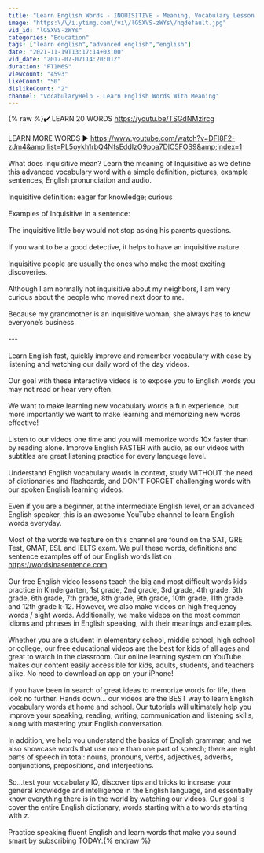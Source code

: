 ```yaml
---
title: "Learn English Words - INQUISITIVE - Meaning, Vocabulary Lesson with Pictures and Examples"
image: "https:\/\/i.ytimg.com\/vi\/lGSXVS-zWYs\/hqdefault.jpg"
vid_id: "lGSXVS-zWYs"
categories: "Education"
tags: ["learn english","advanced english","english"]
date: "2021-11-19T13:17:14+03:00"
vid_date: "2017-07-07T14:20:01Z"
duration: "PT1M6S"
viewcount: "4593"
likeCount: "50"
dislikeCount: "2"
channel: "VocabularyHelp - Learn English Words With Meaning"
---
```

{% raw %}✔️ LEARN 20 WORDS <a rel="nofollow" target="blank" href="https://youtu.be/TSGdNMzlrcg">https://youtu.be/TSGdNMzlrcg</a><br /><br />LEARN MORE WORDS ► <a rel="nofollow" target="blank" href="https://www.youtube.com/watch?v=DFI8F2-zJm4&amp;list=PL5oykh1rbQ4NfsEddIzO9poa7DlC5FOS9&amp;index=1">https://www.youtube.com/watch?v=DFI8F2-zJm4&amp;list=PL5oykh1rbQ4NfsEddIzO9poa7DlC5FOS9&amp;index=1</a><br /><br />What does Inquisitive mean? Learn the meaning of Inquisitive as we define this advanced vocabulary word with a simple definition, pictures, example sentences, English pronunciation and audio.<br /><br />Inquisitive definition: eager for knowledge; curious<br /><br />Examples of Inquisitive in a sentence:<br /><br />The inquisitive little boy would not stop asking his parents questions.<br /><br />If you want to be a good detective, it helps to have an inquisitive nature.<br /><br />Inquisitive people are usually the ones who make the most exciting discoveries.<br /><br />Although I am normally not inquisitive about my neighbors, I am very curious about the people who moved next door to me.<br /><br />Because my grandmother is an inquisitive woman, she always has to know everyone’s business.<br /><br />---<br /><br />Learn English fast, quickly improve and remember vocabulary with ease by listening and watching our daily word of the day videos. <br /><br />Our goal with these interactive videos is to expose you to English words you may not read or hear very often.<br /><br />We want to make learning new vocabulary words a fun experience, but more importantly we want to make learning and memorizing new words effective!<br /><br />Listen to our videos one time and you will memorize words 10x faster than by reading alone. Improve English FASTER with audio, as our videos with subtitles are great listening practice for every language level.<br /><br />Understand English vocabulary words in context, study WITHOUT the need of dictionaries and flashcards, and DON'T FORGET challenging words with our spoken English learning videos.<br /><br />Even if you are a beginner, at the intermediate English level, or an advanced English speaker, this is an awesome YouTube channel to learn English words everyday. <br /><br />Most of the words we feature on this channel are found on the SAT, GRE Test, GMAT, ESL and IELTS exam. We pull these words, definitions and sentence examples off of our English words list on <a rel="nofollow" target="blank" href="https://wordsinasentence.com">https://wordsinasentence.com</a><br /><br />Our free English video lessons teach the big and most difficult words kids practice in Kindergarten, 1st grade, 2nd grade, 3rd grade, 4th grade, 5th grade, 6th grade, 7th grade, 8th grade, 9th grade, 10th grade, 11th grade and 12th grade k-12. However, we also make videos on high frequency words / sight words. Additionally, we make videos on the most common idioms and phrases in English speaking, with their meanings and examples.<br /><br />Whether you are a student in elementary school, middle school, high school or college, our free educational videos are the best for kids of all ages and great to watch in the classroom. Our online learning system on YouTube makes our content easily accessible for kids, adults, students, and teachers alike. No need to download an app on your iPhone!<br /><br />If you have been in search of great ideas to memorize words for life, then look no further. Hands down... our videos are the BEST way to learn English vocabulary words at home and school. Our tutorials will ultimately help you improve your speaking, reading, writing, communication and listening skills, along with mastering your English conversation.<br /><br />In addition, we help you understand the basics of English grammar, and we also showcase words that use more than one part of speech; there are eight parts of speech in total: nouns, pronouns, verbs, adjectives, adverbs, conjunctions, prepositions, and interjections.<br /><br />So...test your vocabulary IQ, discover tips and tricks to increase your general knowledge and intelligence in the English language, and essentially know everything there is in the world by watching our videos. Our goal is cover the entire English dictionary, words starting with a to words starting with z.<br /><br />Practice speaking fluent English and learn words that make you sound smart by subscribing TODAY.{% endraw %}
